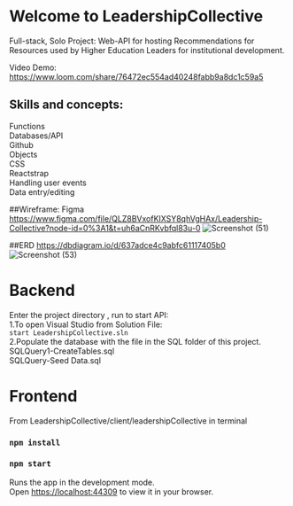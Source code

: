 # Welcome to LeadershipCollective
Full-stack, Solo Project: Web-API for hosting Recommendations for Resources used by Higher Education Leaders for institutional development.

Video Demo:
https://www.loom.com/share/76472ec554ad40248fabb9a8dc1c59a5

## Skills and concepts: 
Functions<br>
Databases/API<br>
Github<br>
Objects<br>
CSS<br>
Reactstrap<br>
Handling user events<br>
Data entry/editing<br>

##Wireframe: Figma
https://www.figma.com/file/QLZ8BVxofKIXSY8qhVgHAx/Leadership-Collective?node-id=0%3A1&t=uh6aCnRKvbfql83u-0
![Screenshot (51)](https://user-images.githubusercontent.com/106984214/212773673-18337afc-1905-4464-bbb4-cd2277db2cdc.png)

##ERD
https://dbdiagram.io/d/637adce4c9abfc61117405b0
![Screenshot (53)](https://user-images.githubusercontent.com/106984214/212774011-93a5d6d8-c6a5-4de3-8db0-5a380be3d90b.png)

# Backend
Enter the project directory , run to start API:<br>
1.To open Visual Studio from Solution File:<br>
  `start LeadershipCollective.sln`<br>
2.Populate the database with the file in the SQL folder of this project.<br>
  SQLQuery1-CreateTables.sql<br>
  SQLQuery-Seed Data.sql<br>

# Frontend
From LeadershipCollective/client/leadershipCollective in terminal
### `npm install`
### `npm start`
Runs the app in the development mode.\
Open [https://localhost:44309](https://localhost:44309) to view it in your browser.



